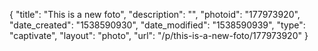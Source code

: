 {
    "title": "This is a new foto",
    "description": "",
    "photoid": "177973920",
    "date_created": "1538590930",
    "date_modified": "1538590939",
    "type": "captivate",
    "layout": "photo",
    "url": "\/p\/this-is-a-new-foto\/177973920"
}